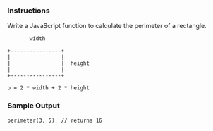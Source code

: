 ### Instructions

Write a JavaScript function to calculate the perimeter of a rectangle.

```no-highlight
       width

+----------------+
|                |
|                |  height
|                |
+----------------+

p = 2 * width + 2 * height
```

### Sample Output

```no-highlight
perimeter(3, 5)  // returns 16
```
